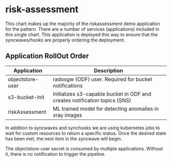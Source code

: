 # risk-assessment

This chart makes up the majority of the riskassessment demo application for the pattern. There are a number of services (applications) included
in this single chart. This application is deployed this way to ensure that the syncwaves/hooks are properly ordering the deployment.

## Application RollOut Order

|Application|Description|
|-----------|-----------|
|objectstore-user| radosgw (ODF) user. Required for bucket notifications|
|s3-bucket-init| Initializes s3-capable bucket in ODF and creates notification topics (SNS)|
|riskAssessment| ML trained model for detecting anomalies in xray images|

In addition to syncwaves and synchooks we are using kubernetes jobs to wait for custom resources to return a specific status. Once the desired state has been met, the next item in the syncwave will begin.

The objectstore-user secret is consumed by multiple applications. Without it, there is no notification to trigger the pipeline.
